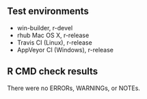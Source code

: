 ## Test environments
* win-builder, r-devel
* rhub Mac OS X, r-release
* Travis CI (Linux), r-release
* AppVeyor CI (Windows), r-release

## R CMD check results
There were no ERRORs, WARNINGs, or NOTEs.
